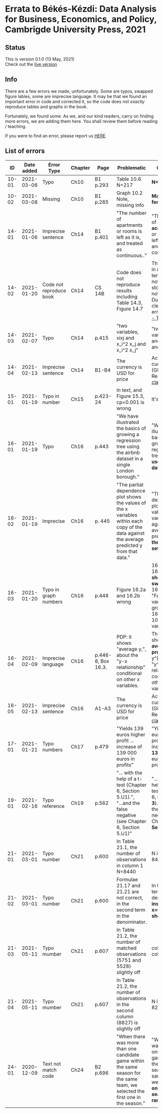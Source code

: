 # Errata to Békés-Kézdi: Data Analysis for Business, Economics, and Policy, Cambrigde University Press, 2021

## Status
This is version 0.1.0 (13 May, 2021)  
Check out the [live version](https://gabors-data-analysis.com/errata/)

## Info
There are a few errors we made, unfortunately. Some are typos, swapped figure lables, some are imprecise language. It may be that we found an important error in code and corrected it, so the code does not *exactly* reproduce tables and graphs in the book. 

Fortunately, we found some. As we, and our kind readers, carry on finding more errors, we are adding them here. You shall review them before reading / teaching. 

If you were to find an error, please report us [HERE](https://gabors-data-analysis.com/contact-us/)

## List of errors


|ID       | Date added |	 Error Type      | Chapter | Page |	Problematic | Corrected|
| ---     | ----------    | ---------------- | -----|---------| -----------------------------------| ----------------------|
|10-01    | 2021-03-06   | Typo              | Ch10 | B1 p.293 |	Table 10.6 N=217 | 	 **N=207**|
|10-02    | 2021-03-08   | Missing | Ch10 | B1 p.285 |	Graph 10.2 Note, missing info |  **Male: blue, female: green**|
|14-01    | 2021-01-06   | Imprecise sentence | Ch14 | B1 p.401 |	"The number of apartments or rooms is left as it is, and treated as continuous.." | "The number of **guests to accommodate** or rooms is left as it is, and treated as continuous."|
|14-02    | 2021-01-20   | Code not reproduce book  | Ch14 |CS 14B |Code does not reproduce results including Table 14.3, Figure 14.7  | They are okay in relative terms, and do not disturb the storyline, but not exactly ok. Due to a cleaning code error.  [MORE -- TO COME](/errata-ch14/) |
|14-03    | 2021-02-07   | Typo  | Ch14 |p.415 |	"two variables, xixj and x_i^2 x_j and x_i^2 x_j" | "two variables, xixj and x_i^2 x_j and x_i x_j^2"|
|14-04    | 2021-02-13   | Imprecise sentence | Ch14 | B1-B4 | The currency is USD for price| Actually, local currency (GBP) is used. Recently [clarified](https://docs.google.com/spreadsheets/d/1iWCNJcSutYqpULSQHlNyGInUvHg2BoUGoNRIGa6Szc4/edit#gid=1938308660) |
|15-01    | 2021-01-19   | Typo in number | Ch15 |p.423-24 |	In text, and Figure 15.3, cp=0.001 is wrong | It's cp=**0.01**|
|16-01    | 2021-01-19   | Typo  | Ch16 |p.443 |	"We have illustrated the basics of growing a regression tree using the airbnb dataset in a single London borough." | "We have illustrated the basics of growing a regression tree using the **used-cars dataset**."|
|16-02    | 2021-01-19   | Imprecise  | Ch16 |p. 445 |	"The partial dependence plot shows the values of the x variables within each copy of the data against the average predicted y from that data." | "The partial dependence plot shows the values of the x variables against the average predicted y **on the holdout set**."|
|16-03    | 2021-01-20   | Typo in graph numbers | Ch16 |p.448 |	Figure 16.2a and 16.2b wrong | 16.2a and 16.2b **titles should be swapped**: 16.2a is "Factor variables grouped"; 16.2b is "Top 10 important variables". |
|16-04    | 2021-02-09   |Imprecise language | Ch16 |p.446-8, Box 16.3. |	PDP: it shows "average y,",  about the "y-x relationship" conditional on other x variables. |  The PDP shows **average predicted y** ( y^),  about the "y^-x relationship" conditional on other variables.  |
|16-05    | 2021-02-13   | Imprecise sentence | Ch16 | A1-A3 | The currency is USD for price| Actually, local currency (GBP) is used. Recently [clarified](https://docs.google.com/spreadsheets/d/1iWCNJcSutYqpULSQHlNyGInUvHg2BoUGoNRIGa6Szc4/edit#gid=1938308660) |
|17-01    | 2021-01-21   | Typo numbers | Ch17 |p.479 |	"Yields 139 euros higher profit ...  increase of 139 000 euros in profits" | "Yields **135** euros higher profit ...  increase of **135 000** euros in profits " |
|19-01    | 2021-02-16   | Typo reference | Ch19 |p.562 |	"... with the help of a t-test (Chapter 6, Section 5.U1).",  "...and the false negative (see Chapter 6, Section 5.U1)" | "... with the help of a t-test (Chapter 6, **Section 3**).",  "...and the false negative (see Chapter 6, **Section 4**)" |
|21-01    | 2021-03-01   | Typo number | Ch21 |p.600 | In Table 21.1, the number of observations in column 1 N=8440 | N is **8439** not 8440  |
|21-02    | 2021-03-01   | Typo number | Ch21 |p.600 | Formulae 21.17 and 21.21 are not correct, in the second term in the denominator. | In the second term in the denominator, **instead of x=0 there should be x=1**  |
|21-03    | 2021-05-11   | Typo mumber | Ch21 |p.607 | In Table 21.2, the number of matched observations (5751 and 5528) slightly off  | col 1: **5716**, col 2: **5481**   |
|21-04    | 2021-05-11   | Typo mumber | Ch21 |p.607 | In Table 21.2, the number of observations in the second column (8827) is slightly off  | N is **8439** not 8227  |
|24-01    | 2020-12-09   | Text not match code | Ch24 | B2 p.696 |	"When there was more than one candidate game within the same season for the same team, we selected the first one in the season." | "When there was more than one candidate game within the same season for the same team, we selected **one in the season randomly**."|




